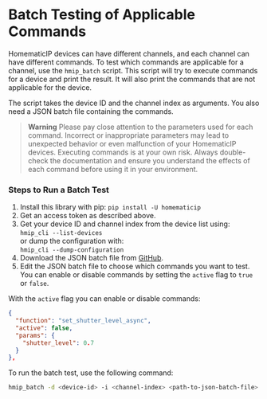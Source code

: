# Batch Testing of Applicable Commands

HomematicIP devices can have different channels, and each channel can have different commands. To test which commands are applicable for a channel, use the `hmip_batch` script. This script will try to execute commands for a device and print the result. It will also print the commands that are not applicable for the device.

The script takes the device ID and the channel index as arguments. You also need a JSON batch file containing the commands.

> **Warning**
> Please pay close attention to the parameters used for each command. Incorrect or inappropriate parameters may lead to unexpected behavior or even malfunction of your HomematicIP devices. Executing commands is at your own risk. Always double-check the documentation and ensure you understand the effects of each command before using it in your environment.

### Steps to Run a Batch Test

1. Install this library with pip: `pip install -U homematicip`
2. Get an access token as described above.
3. Get your device ID and channel index from the device list using:  
`hmip_cli --list-devices`  
or dump the configuration with:  
`hmip_cli --dump-configuration`
4. Download the JSON batch file from [GitHub](https://github.com/hahn-th/homematicip-rest-api/blob/master/homematicip_demo/hmip_batch.json).
5. Edit the JSON batch file to choose which commands you want to test. You can enable or disable commands by setting the `active` flag to `true` or `false`.

With the `active` flag you can enable or disable commands:

```json
{
  "function": "set_shutter_level_async",
  "active": false,
  "params": {
    "shutter_level": 0.7
  }
},
```

To run the batch test, use the following command:

```sh
hmip_batch -d <device-id> -i <channel-index> <path-to-json-batch-file>
```
